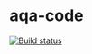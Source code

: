 # aqa-code
[![Build status](https://ci.appveyor.com/api/projects/status/t33ql3ha9nbaveiv?svg=true)](https://ci.appveyor.com/project/Egor-Te/1-2-api-ci-postman-echo)


